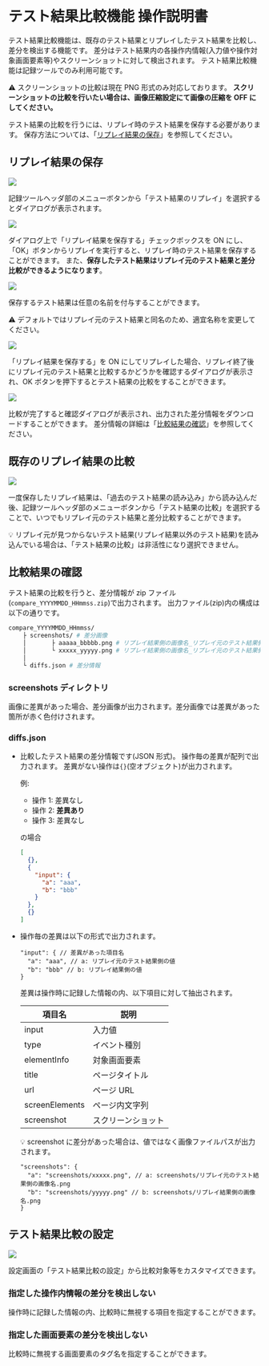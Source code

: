 # テスト結果比較機能 操作説明書

テスト結果比較機能は、既存のテスト結果とリプレイしたテスト結果を比較し、差分を検出する機能です。
差分はテスト結果内の各操作内情報(入力値や操作対象画面要素等)やスクリーンショットに対して検出されます。
テスト結果比較機能は記録ツールでのみ利用可能です。

:warning: スクリーンショットの比較は現在 PNG 形式のみ対応しております。 **スクリーンショットの比較を行いたい場合は、画像圧縮設定にて画像の圧縮を OFF にしてください。**

テスト結果の比較を行うには、リプレイ時のテスト結果を保存する必要があります。
保存方法については、「[リプレイ結果の保存](#リプレイ結果の保存)」を参照してください。

## リプレイ結果の保存

<img src="./images/replay-button.png"/>

記録ツールヘッダ部のメニューボタンから「テスト結果のリプレイ」を選択するとダイアログが表示されます。

<img src="./images/replay-dialog.png"/>

ダイアログ上で「リプレイ結果を保存する」チェックボックスを ON にし、「OK」ボタンからリプレイを実行すると、リプレイ時のテスト結果を保存することができます。
また、**保存したテスト結果はリプレイ元のテスト結果と差分比較ができるようになります**。

<img src="./images/replay-dialog2.png"/>

保存するテスト結果は任意の名前を付与することができます。

:warning: デフォルトではリプレイ元のテスト結果と同名のため、適宜名称を変更してください。

<img src="./images/comparison-dialog.png"/>

「リプレイ結果を保存する」を ON にしてリプレイした場合、リプレイ終了後にリプレイ元のテスト結果と比較するかどうかを確認するダイアログが表示され、OK ボタンを押下するとテスト結果の比較をすることができます。

<img src="./images/comparison-result.png"/>

比較が完了すると確認ダイアログが表示され、出力された差分情報をダウンロードすることができます。
差分情報の詳細は「[比較結果の確認](#比較結果の確認)」を参照してください。

## 既存のリプレイ結果の比較

<img src="./images/comparison-button.png"/>

一度保存したリプレイ結果は、「過去のテスト結果の読み込み」から読み込んだ後、記録ツールヘッダ部のメニューボタンから「テスト結果の比較」を選択することで、いつでもリプレイ元のテスト結果と差分比較することができます。

:bulb: リプレイ元が見つからないテスト結果(リプレイ結果以外のテスト結果)を読み込んでいる場合は、「テスト結果の比較」は非活性になり選択できません。

## 比較結果の確認

テスト結果の比較を行うと、差分情報が zip ファイル(`compare_YYYYMMDD_HHmmss.zip`)で出力されます。
出力ファイル(zip)内の構成は以下の通りです。

```bash
compare_YYYYMMDD_HHmmss/
    ├ screenshots/ # 差分画像
    │       ├ aaaaa_bbbbb.png # リプレイ結果側の画像名_リプレイ元のテスト結果側の画像名.png
    │       └ xxxxx_yyyyy.png # リプレイ結果側の画像名_リプレイ元のテスト結果側の画像名.png
    │
    └ diffs.json # 差分情報
```

### screenshots ディレクトリ

画像に差異があった場合、差分画像が出力されます。差分画像では差異があった箇所が赤く色付けされます。

### diffs.json

- 比較したテスト結果の差分情報です(JSON 形式)。
  操作毎の差異が配列で出力されます。
  差異がない操作は`{}`(空オブジェクト)が出力されます。

  例:

  - 操作 1: 差異なし
  - 操作 2: **差異あり**
  - 操作 3: 差異なし

  の場合

  ```json
  [
    {},
    {
      "input": {
        "a": "aaa",
        "b": "bbb"
      }
    },
    {}
  ]
  ```

- 操作毎の差異は以下の形式で出力されます。

  ```jsonc
  "input": { // 差異があった項目名
    "a": "aaa", // a: リプレイ元のテスト結果側の値
    "b": "bbb" // b: リプレイ結果側の値
  }
  ```

  差異は操作時に記録した情報の内、以下項目に対して抽出されます。

  | 項目名         | 説明               |
  | -------------- | ------------------ |
  | input          | 入力値             |
  | type           | イベント種別       |
  | elementInfo    | 対象画面要素       |
  | title          | ページタイトル     |
  | url            | ページ URL         |
  | screenElements | ページ内文字列     |
  | screenshot     | スクリーンショット |

  :bulb: screenshot に差分があった場合は、値ではなく画像ファイルパスが出力されます。

  ```jsonc
  "screenshots": {
    "a": "screenshots/xxxxx.png", // a: screenshots/リプレイ元のテスト結果側の画像名.png
    "b": "screenshots/yyyyy.png" // b: screenshots/リプレイ結果側の画像名.png
  }
  ```

## テスト結果比較の設定

<img src="./images/comparison-settings.png"/>

設定画面の「テスト結果比較の設定」から比較対象等をカスタマイズできます。

### 指定した操作内情報の差分を検出しない

操作時に記録した情報の内、比較時に無視する項目を指定することができます。

### 指定した画面要素の差分を検出しない

比較時に無視する画面要素のタグ名を指定することができます。
